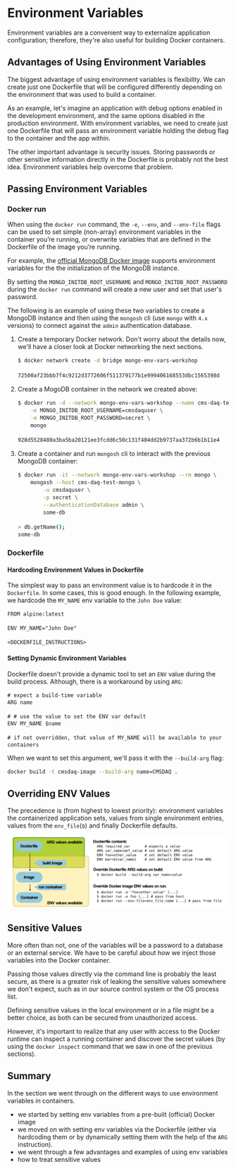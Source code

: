 
# Environment Variables

Environment variables are a convenient way to externalize application configuration; therefore, they're also useful for building Docker containers.

## Advantages of Using Environment Variables

The biggest advantage of using environment variables is flexibility. We can create just one Dockerfile that will be configured differently depending on the environment that was used to build a container.

As an example, let's imagine an application with debug options enabled in the development environment, and the same options disabled in the production environment. With environment variables, we need to create just one Dockerfile that will pass an environment variable holding the debug flag to the container and the app within.

The other important advantage is security issues. Storing passwords or other sensitive information directly in the Dockerfile is probably not the best idea. Environment variables help overcome that problem.

## Passing Environment Variables

### Docker run

When using the `docker run` command, the `-e`, `--env`, and `--env-file` flags can be used to set simple (non-array) environment variables in the container you’re running, or overwrite variables that are defined in the Dockerfile of the image you’re running.


For example, the [official MongoDB Docker image](https://hub.docker.com/_/mongo) supports environment variables for the the initialization of the MongoDB instance.

By setting the `MONGO_INITDB_ROOT_USERNAME` and `MONGO_INITDB_ROOT_PASSWORD` during the `docker run` command will create a new user and set that user's password.

The following is an example of using these two variables to create a MongoDB instance and then using the `mongosh` cli (use `mongo` with `4.x` versions) to connect against the `admin` authentication database.

1. Create a temporary Docker network. Don't worry about the details now, we'll have a closer look at Docker networking the next sections.

    ```bash
    $ docker network create -d bridge mongo-env-vars-workshop

    72500af23bbb7f4c9212d3772606f511379177b1e999406168553dbc1565398d
    ```

1. Create a MogoDB container in the network we created above:

    ```bash
    $ docker run -d --network mongo-env-vars-workshop --name cms-daq-test-mongo \
        -e MONGO_INITDB_ROOT_USERNAME=cmsdaquser \
        -e MONGO_INITDB_ROOT_PASSWORD=secret \
        mongo

    928d5528480a3ba5ba20121ee3fcdd6c50c131f404dd2b9737aa372b6b1b11e4
    ```

1. Create a container and run `mongosh` cli to interact with the previous MongoDB container:

    ```bash
    $ docker run -it --network mongo-env-vars-workshop --rm mongo \
        mongosh --host cms-daq-test-mongo \
            -u cmsdaquser \
            -p secret \
            --authenticationDatabase admin \
            some-db

    > db.getName();
    some-db
    ```


### Dockerfile

#### Hardcoding Environment Values in Dockerfile

The simplest way to pass an environment value is to hardcode it in the `Dockerfile`. In some cases, this is good enough. In the following example, we hardcode the `MY_NAME` env variable to the `John Doe` value:

```docker
FROM alpine:latest

ENV MY_NAME="John Doe"

<DOCKERFILE_INSTRUCTIONS>
```

#### Setting Dynamic Environment Variables

Dockerfile doesn't provide a dynamic tool to set an `ENV` value during the build process. Although, there is a workaround by using `ARG`:

```docker
# expect a build-time variable
ARG name

# # use the value to set the ENV var default
ENV MY_NAME $name

# if not overridden, that value of MY_NAME will be available to your containers
```

When we want to set this argument, we'll pass it with the `--build-arg` flag:

```bash
docker build -t cmsdaq-image --build-arg name=CMSDAQ .
```

## Overriding ENV Values

The precedence is (from highest to lowest priority): environment variables the containerized application sets, values from single environment entries, values from the `env_file`(s) and finally Dockerfile defaults.

![Environment Variables Precedence](./env-vars-precedence.png)

## Sensitive Values

More often than not, one of the variables will be a password to a database or an external service. We have to be careful about how we inject those variables into the Docker container.

Passing those values directly via the command line is probably the least secure, as there is a greater risk of leaking the sensitive values somewhere we don't expect, such as in our source control system or the OS process list.

Defining sensitive values in the local environment or in a file might be a better choice, as both can be secured from unauthorized access.

However, it's important to realize that any user with access to the Docker runtime can inspect a running container and discover the secret values (by using the `docker inspect` command that we saw in one of the previous sections).

## Summary

In the section we went through on the different ways to use environment variables in containers.

- we started by setting env variables from a pre-built (official) Docker image
- we moved on with setting env variables via the Dockerfile (either via hardcoding them or by dynamically setting them with the help of the `ARG` instruction).
- we went through a few advantages and examples of using env variables
- how to treat sensitive values
